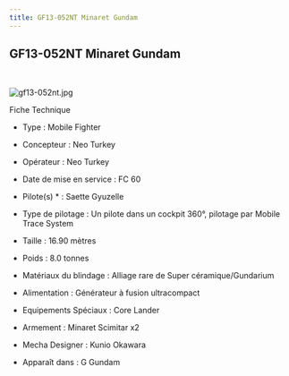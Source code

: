 ```yaml
---
title: GF13-052NT Minaret Gundam
---
```


GF13-052NT Minaret Gundam
-------------------------

 


![gf13-052nt.jpg](/images/stories/saga/ggundam/images/mechas/gf13-052nt.jpg)


Fiche Technique   
- Type : Mobile Fighter  
- Concepteur : Neo Turkey  
- Opérateur : Neo Turkey  
- Date de mise en service : FC 60  
- Pilote(s) * : Saette Gyuzelle  
- Type de pilotage : Un pilote dans un cockpit 360°, pilotage par Mobile Trace System  
- Taille : 16.90 mètres  
- Poids : 8.0 tonnes  
- Matériaux du blindage : Alliage rare de Super céramique/Gundarium  
- Alimentation : Générateur à fusion ultracompact  
- Equipements Spéciaux : Core Lander  
- Armement : Minaret Scimitar x2  
  
  
- Mecha Designer : Kunio Okawara  
- Apparaît dans : G Gundam

